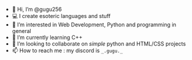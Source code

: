- 👋 Hi, I’m @gugu256
- 💻 I create esoteric languages and stuff
- 👀 I’m interested in Web Development, Python and programming in general
- 🌱 I’m currently learning C++
- 💞️ I’m looking to collaborate on *simple* python and HTML/CSS projects
- 📫 How to reach me : my discord is `_.gugu._`

<!---
gugu256/gugu256 is a ✨ special ✨ repository because its `README.md` (this file) appears on your GitHub profile.
You can click the Preview link to take a look at your changes.
--->
